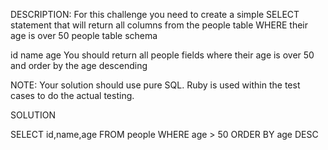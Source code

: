 DESCRIPTION:
For this challenge you need to create a simple SELECT statement that will return all columns from the people table WHERE their age is over 50
people table schema

id
name
age
You should return all people fields where their age is over 50 and order by the age descending

NOTE: Your solution should use pure SQL. Ruby is used within the test cases to do the actual testing.

SOLUTION

SELECT id,name,age FROM people
WHERE age > 50
ORDER BY age DESC